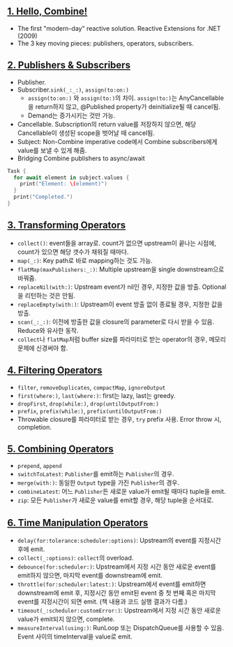 ## [1. Hello, Combine!](https://www.raywenderlich.com/books/combine-asynchronous-programming-with-swift/v3.0/chapters/1-hello-combine)
- The first "modern-day" reactive solution. Reactive Extensions for .NET (2009)
- The 3 key moving pieces: publishers, operators, subscribers.

## [2. Publishers & Subscribers](https://www.raywenderlich.com/books/combine-asynchronous-programming-with-swift/v3.0/chapters/2-publishers-subscribers)
- Publisher. 
- Subscriber.`sink(_:_:)`, `assign(to:on:)`
  - `assign(to:on:)` 와 `assign(to:)`의 차이. `assign(to:)`는 AnyCancellable을 return하지 않고, @Published property가 deinitialize될 때 cancel됨.
  - Demand는 증가시키는 것만 가능.
- Cancellable. Subscription의 return value를 저장하지 않으면, 해당 Cancellable이 생성된 scope을 벗어날 때 cancel됨.
- Subject: Non-Combine imperative code에서 Combine subscribers에게 value를 보낼 수 있게 해줌.
- Bridging Combine publishers to async/await 
```Swift
Task {
  for await element in subject.values {
    print("Element: \(element)")
  }
  print("Completed.")
}
```

## [3. Transforming Operators](https://www.raywenderlich.com/books/combine-asynchronous-programming-with-swift/v3.0/chapters/3-transforming-operators)
- `collect()`: event들을 array로. count가 없으면 upstream이 끝나는 시점에, count가 있으면 해당 갯수가 채워질 때마다.
- `map(_:)`: Key path로 바로 mapping하는 것도 가능.
- `flatMap(maxPublishers:_:)`: Multiple upstream을 single downstream으로 바꿔줌.
- `replaceNil(with:)`: Upstream event가 nil인 경우, 지정한 값을 방출. Optional을 리턴하는 것은 안됨.
- `replaceEmpty(with:)`: Upstream이 event 방출 없이 종료될 경우, 지정한 값을 방출.
- `scan(_:_:)`: 이전에 방출한 값을 closure의 parameter로 다시 받을 수 있음. Reduce와 유사한 동작.
- `collect`나 `flatMap`처럼 buffer size를 파라미터로 받는 operator의 경우, 메모리 문제에 신경써야 함.

## [4. Filtering Operators](https://www.raywenderlich.com/books/combine-asynchronous-programming-with-swift/v3.0/chapters/4-filtering-operators)
- `filter`, `removeDuplicates`, `compactMap`, `ignoreOutput`
- `first(where:)`, `last(where:)`: first는 lazy, last는 greedy.
- `dropFirst`, `drop(while:)`, `drop(untilOutputFrom:)`
- `prefix`, `prefix(while:)`, `prefix(untilOutputFrom:)`
- Throwable closure를 파라미터로 받는 경우, `try` prefix 사용. Error throw 시, completion.

## [5. Combining Operators](https://www.raywenderlich.com/books/combine-asynchronous-programming-with-swift/v3.0/chapters/5-combining-operators)
- `prepend`, `append`
- `switchToLatest`: `Publisher`를 emit하는 `Publisher`의 경우.
- `merge(with:)`: 동일한 `Output` type을 가진 `Publisher`의 경우.
- `combineLatest`: 어느 `Publisher`든 새로운 value가 emit될 때마다 tuple을 emit.
- `zip`: 모든 `Publisher`가 새로운 value를 emit할 경우, 해당 tuple을 순서대로.

## [6. Time Manipulation Operators](https://www.raywenderlich.com/books/combine-asynchronous-programming-with-swift/v3.0/chapters/6-time-manipulation-operators)
- `delay(for:tolerance:scheduler:options)`: Upstream의 event를 지정시간 후에 emit.
- `collect(_:options)`: `collect`의 overload.
- `debounce(for:scheduler:)`: Upstream에서 지정 시간 동안 새로운 event를 emit하지 않으면, 마지막 event를 downstream에 emit.
- `throttle(for:scheduler:latest:)`: Upstream에서 event를 emit하면 downstream에 emit 후, 지정시간 동안 emit된 event 중 첫 번째 혹은 마지막 event를 지정시간이 되면 emit. (책 내용과 코드 실행 결과가 다름.)
- `timeout(_:scheduler:customError:)`: Upstream에서 지정 시간 동안 새로운 value가 emit되지 않으면, complete.
- `measureInterval(using:)`: RunLoop 또는 DispatchQueue를 사용할 수 있음. Event 사이의 timeInterval을 value로 emit.
